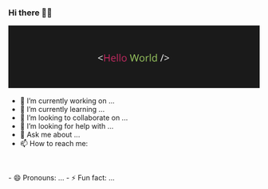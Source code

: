 ### Hi there 👋✨

![](https://raw.githubusercontent.com/AashimaAhuja/AashimaAhuja/main/images/banner.png)


- 🔭 I’m currently working on ...
- 🌱 I’m currently learning ...
- 👯 I’m looking to collaborate on ...
- 🤔 I’m looking for help with ...
- 💬 Ask me about ...
- 📫 How to reach me:

<p align="left">
<a href="http://linkedin.com/in/mohamedsaadmoustafa" target="blank"><img align="center" src="https://cliply.co/wp-content/uploads/2021/02/372102050_LINKEDIN_ICON_TRANSPARENT_1080.gif" alt="" height="30" /></a><a href="mohamedsaadmoustafa@gmail.com" target="blank"><img align="center" src="https://www.citypng.com/public/uploads/preview/-11597283936hxzfkdluih.png" alt="" height="30" /></a>
  
</p>
- 😄 Pronouns: ...
- ⚡ Fun fact: ...

